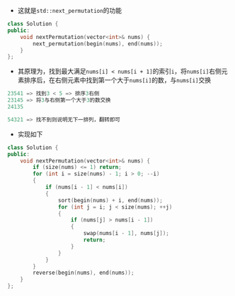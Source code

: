 * 这就是`std::next_permutation`的功能
```cpp
class Solution {
public:
    void nextPermutation(vector<int>& nums) {
        next_permutation(begin(nums), end(nums));
    }
};
```
* 其原理为，找到最大满足`nums[i] < nums[i + 1]`的索引`i`，将`nums[i]`右侧元素排序后，在右侧元素中找到第一个大于`nums[i]`的数，与`nums[i]`交换
```cpp
23541 => 找到3 < 5 => 排序3右侧
23145 => 将3与右侧第一个大于3的数交换
24135

54321 => 找不到则说明无下一排列，翻转即可
```
* 实现如下
```cpp
class Solution {
public:
    void nextPermutation(vector<int>& nums) {
        if (size(nums) <= 1) return;
        for (int i = size(nums) - 1; i > 0; --i)
        {
            if (nums[i - 1] < nums[i])
            {
                sort(begin(nums) + i, end(nums));
                for (int j = i; j < size(nums); ++j)
                {
                    if (nums[j] > nums[i - 1])
                    {
                        swap(nums[i - 1], nums[j]);
                        return;
                    }
                }
            }
        }
        reverse(begin(nums), end(nums));
    }
};
```